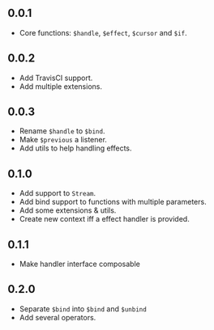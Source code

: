 ## 0.0.1

- Core functions: `$handle`, `$effect`, `$cursor` and `$if`.

## 0.0.2

- Add TravisCI support.
- Add multiple extensions.

## 0.0.3

- Rename `$handle` to `$bind`.
- Make `$previous` a listener.
- Add utils to help handling effects.

## 0.1.0

- Add support to `Stream`.
- Add bind support to functions with multiple parameters.
- Add some extensions & utils.
- Create new context iff a effect handler is provided.

## 0.1.1

- Make handler interface composable

## 0.2.0

- Separate `$bind` into `$bind` and `$unbind`
- Add several operators.